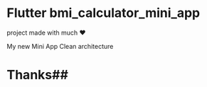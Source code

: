 # Flutter bmi_calculator_mini_app


project made with much ❤️

My new Mini App Clean architecture


# Thanks##  
 
 
